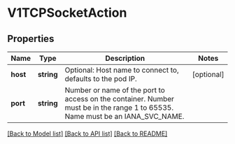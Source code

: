 # V1TCPSocketAction

## Properties
Name | Type | Description | Notes
------------ | ------------- | ------------- | -------------
**host** | **string** | Optional: Host name to connect to, defaults to the pod IP. | [optional] 
**port** | **string** | Number or name of the port to access on the container. Number must be in the range 1 to 65535. Name must be an IANA_SVC_NAME. | 

[[Back to Model list]](../README.md#documentation-for-models) [[Back to API list]](../README.md#documentation-for-api-endpoints) [[Back to README]](../README.md)


